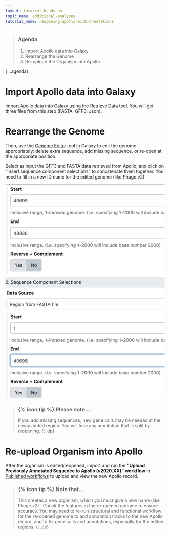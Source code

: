 ```yaml
---
layout: tutorial_hands_on
topic_name: additional-analyses
tutorial_name: reopening-apollo-with-annotations
---
```


> ### Agenda
>>
> 1. Import Apollo data into Galaxy
> 2. Rearrange the Genome
> 3. Re-upload the Organism into Apollo
>
{: .agenda}

# Import Apollo data into Galaxy

Import Apollo data into Galaxy using the [Retrieve Data](https://cpt.tamu.edu/galaxy-pub/root?tool_id=edu.tamu.cpt2.webapollo.export) tool. You will get three files from this step (FASTA, GFF3, Json).  

# Rearrange the Genome

Then, use the [Genome Editor](https://cpt.tamu.edu/galaxy-pub/root?tool_id=edu.tamu.cpt.gff3.genome_editor) tool in Galaxy to edit the genome appropriately: delete extra sequence, add missing sequence, or re-open at the appropriate position.  

Select as input the GFF3 and FASTA data retrieved from Apollo, and click on “Insert sequence component selections” to concatenate them together. You need to fill in a new ID name for the edited genome (like Phage.v2). 


![](../../images/reopening-apollo-with-annotations-screenshots/1-editor-tool.png)


> ### {% icon tip %} Please note...
> If you add missing sequences, new gene calls may be needed at the newly added region.  You will lose any annotation that is split by reopening.
{: .tip}

# Re-upload Organism into Apollo

After the organism is edited/reopened, import and run the **“Upload Previously Annotated Sequence to Apollo (v2020.XX)” workflow** in [Published workflows](https://cpt.tamu.edu/galaxy-pub/workflows/list_published) to upload and view the new Apollo record.  

> ### {% icon tip %} Note that…
> This creates a new organism, which you must give a new name (like Phage.v2) . Check the features in the re-opened genome to ensure accuracy.  You may need to re-run structural and functional workflow for the re-opened genome to add annotation tracks to the new Apollo record, and to fix gene calls and annotations, especially for the edited regions.
{: .tip}
